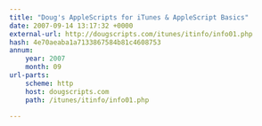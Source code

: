 ```yaml
---
title: "Doug's AppleScripts for iTunes & AppleScript Basics"
date: 2007-09-14 13:17:32 +0000
external-url: http://dougscripts.com/itunes/itinfo/info01.php
hash: 4e70aeaba1a7133867584b81c4608753
annum:
    year: 2007
    month: 09
url-parts:
    scheme: http
    host: dougscripts.com
    path: /itunes/itinfo/info01.php

---
```



